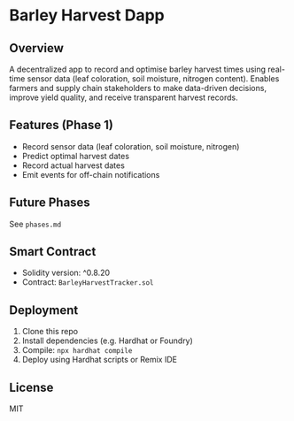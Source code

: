# Barley Harvest Dapp

## Overview

A decentralized app to record and optimise barley harvest times using real-time sensor data (leaf coloration, soil moisture, nitrogen content). Enables farmers and supply chain stakeholders to make data-driven decisions, improve yield quality, and receive transparent harvest records.

## Features (Phase 1)

- Record sensor data (leaf coloration, soil moisture, nitrogen)
- Predict optimal harvest dates
- Record actual harvest dates
- Emit events for off-chain notifications

## Future Phases

See `phases.md`

## Smart Contract

- Solidity version: ^0.8.20
- Contract: `BarleyHarvestTracker.sol`

## Deployment

1. Clone this repo
2. Install dependencies (e.g. Hardhat or Foundry)
3. Compile: `npx hardhat compile`
4. Deploy using Hardhat scripts or Remix IDE

## License

MIT
